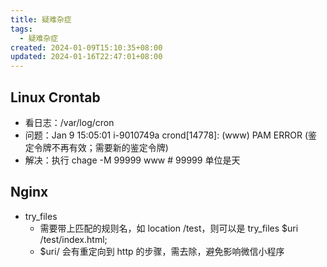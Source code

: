 ```yaml
---
title: 疑难杂症
tags:
  - 疑难杂症
created: 2024-01-09T15:10:35+08:00
updated: 2024-01-16T22:47:01+08:00
---
```


## Linux Crontab

- 看日志：/var/log/cron
- 问题：Jan  9 15:05:01 i-9010749a crond\[14778\]: (www) PAM ERROR (鉴定令牌不再有效；需要新的鉴定令牌)
- 解决：执行 chage -M 99999 www # 99999 单位是天

## Nginx

- try_files
  - 需要带上匹配的规则名，如 location /test，则可以是 try_files $uri /test/index.html;
  - $uri/ 会有重定向到 http 的步骤，需去除，避免影响微信小程序
